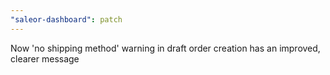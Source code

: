 ```yaml
---
"saleor-dashboard": patch
---
```


Now 'no shipping method' warning in draft order creation has an improved, clearer message
